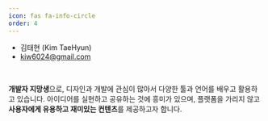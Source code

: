 ```yaml
---
icon: fas fa-info-circle
order: 4
---
```


- 김태현 (Kim TaeHyun)
- kiw6024@gmail.com

<br>

**개발자 지망생**으로, 디자인과 개발에 관심이 많아서 다양한 툴과 언어를 배우고 활용하고 있습니다. 아이디어를 실현하고 공유하는 것에 흥미가 있으며, 플랫폼을 가리지 않고 **사용자에게 유용하고 재미있는 컨텐츠**를 제공하고자 합니다.